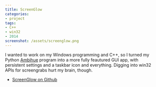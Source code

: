 ```yaml
---
title: ScreenGlow
categories:
- project
tags:
- C++
- win32
- 2014
screenshot: /assets/screenglow.png
---
```


I wanted to work on my Windows programming and C++, so I turned my Python [Ambihue](wp/ambient-light-controller/145/) program into a more fully feautured GUI app, with persistent settings and a taskbar icon and everything. Digging into win32 APIs for screengrabs hurt my brain, though.

* [ScreenGlow on Github](https://github.com/crummy/screenglow)
